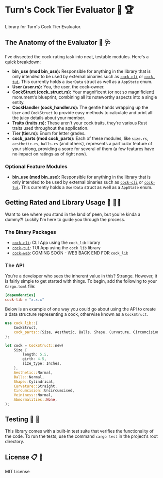 # Turn's Cock Tier Evaluator :chicken: :trophy:

Library for Turn's Cock Tier Evaluator.

## The Anatomy of the Evaluator :eggplant: :stethoscope:

I've dissected the cock-rating task into neat, testable modules. Here's a quick breakdown:

- **bin_use (mod bin_use):** Responsible for anything in the library that is only intended to be used by external binaries such as [`cock-cli`](https://crates.io/crates/cock-cli) or [`cock-tui`](https://crates.io/crates/cock-tui). This currently holds a `UserData` struct as well as a `AppState` enum.
- **User (user.rs):** You, the user, the cock-owner.
- **CockStruct (cock_struct.rs):** Your magnificent (or not so magnificient) monument's blueprint, combining all its noteworthy aspects into a single entity.
- **CockHandler (cock_handler.rs):** The gentle hands wrapping up the `User` and `CockStruct` to provide easy methods to calculate and print all the juicy details about your member.
- **Traits (traits.rs):** These aren't your cock traits, they're various Rust traits used throughout the application.
- **Tier (tier.rs):** Enum for letter grades.
- **cock_parts (mod cock_parts):** Each of these modules, like `size.rs`, `aesthetic.rs`, `balls.rs` (and others), represents a particular feature of your shlong, providing a score for several of them (a few features have no impact on ratings as of right now).

### Optional Feature Modules

- **bin_use (mod bin_use):** Responsible for anything in the library that is only intended to be used by external binaries such as [`cock-cli`](https://crates.io/crates/cock-cli) or [`cock-tui`](https://crates.io/crates/cock-tui). This currently holds a `UserData` struct as well as a `AppState` enum.

## Getting Rated and Library Usage :open_book: :male_detective:

Want to see where you stand in the land of peen, but you're kinda a dummy?! Luckily I'm here to guide you through the process.

### The Binary Packages

- [`cock-cli`](https://crates.io/crates/cock-cli): CLI App using the `cock_lib` library
- [`cock-tui`](https://crates.io/crates/cock-tui): TUI App using the `cock_lib` library
- [`cock-web`](https://crates.io/crates/cock-web): COMING SOON - WEB BACK END FOR `cock_lib`

### The API

You're a developer who sees the inherent value in this? Strange. However, it is fairly simple to get started with things. To begin, add the following to your `Cargo.toml` file:

```toml
[dependencies]
cock-lib = "x.x.x"
```

Below is an example of one way you could go about using the API to create a data structure representing a cock, otherwise known as a `CockStruct`.

```rust
use cock_lib::{
    CockStruct,
    cock_parts::{Size, Aesthetic, Balls, Shape, Curvature, Circumcision, Veininess, Abnormalities, Inches}
};

let cock = CockStruct::new(
    Size {
        length: 5.5,
        girth: 4.5,
        size_type: Inches,
    },
    Aesthetic::Normal,
    Balls::Normal,
    Shape::Cylindrical,
    Curvature::Straight,
    Circumcision::Uncircumcised,
    Veininess::Normal,
    Abnormalities::None,
);
```

## Testing :petri_dish: :test_tube:

This library comes with a built-in test suite that verifies the functionality of the code. To run the tests, use the command `cargo test` in the project's root directory.

## License :clipboard: :briefcase:

MIT License

